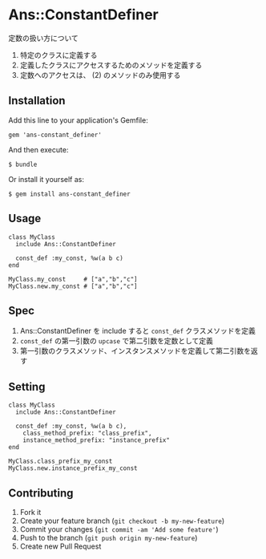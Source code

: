 # Ans::ConstantDefiner

定数の扱い方について

1. 特定のクラスに定義する
1. 定義したクラスにアクセスするためのメソッドを定義する
1. 定数へのアクセスは、 (2) のメソッドのみ使用する

## Installation

Add this line to your application's Gemfile:

    gem 'ans-constant_definer'

And then execute:

    $ bundle

Or install it yourself as:

    $ gem install ans-constant_definer

## Usage

    class MyClass
      include Ans::ConstantDefiner

      const_def :my_const, %w(a b c)
    end

    MyClass.my_const     # ["a","b","c"]
    MyClass.new.my_const # ["a","b","c"]

## Spec

1. Ans::ConstantDefiner を include すると `const_def` クラスメソッドを定義
1. `const_def` の第一引数の `upcase` で第二引数を定数として定義
1. 第一引数のクラスメソッド、インスタンスメソッドを定義して第二引数を返す

## Setting

    class MyClass
      include Ans::ConstantDefiner

      const_def :my_const, %w(a b c),
        class_method_prefix: "class_prefix",
        instance_method_prefix: "instance_prefix"
    end

    MyClass.class_prefix_my_const
    MyClass.new.instance_prefix_my_const

## Contributing

1. Fork it
2. Create your feature branch (`git checkout -b my-new-feature`)
3. Commit your changes (`git commit -am 'Add some feature'`)
4. Push to the branch (`git push origin my-new-feature`)
5. Create new Pull Request
